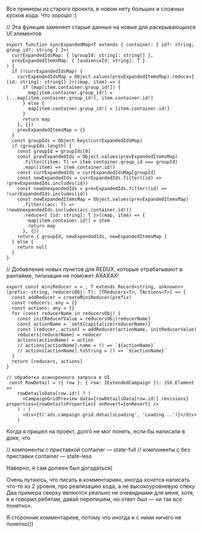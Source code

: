 Все примеры из старого проекта, в новом нету больших и сложных кусков кода. Что хорошо :)

// Эта функция заменяет старые данные на новые для раскрывающихся UI элементов

```
export function syncExpandedMap<T extends { container: { id?: string; group_id?: string } }>(
  currExpandedIdsMap: { [groupId: string]: string[] },
  prevExpandedItemsMap: { [audienceId: string]: T }
) {
  if (!currExpandedIdsMap) {
    currExpandedIdsMap = Object.values(prevExpandedItemsMap).reduce<{ [id: string]: string[] }>((map, item) => {
      if (map[item.container.group_id!]) {
        map[item.container.group_id!] = [...map[item.container.group_id!], item.container.id!]
      } else {
        map[item.container.group_id!] = [item.container.id!]
      }
      return map
    }, {})
    prevExpandedItemsMap = {}
  }
  const groupIds = Object.keys(currExpandedIdsMap)
  if (groupIds.length) {
    const groupId = groupIds[0]
    const prevExpandedIds = Object.values(prevExpandedItemsMap)
      .filter((item: T) => item.container.group_id === groupId)
      .map((item) => item.container.id!)
    const currExpandedIds = currExpandedIdsMap[groupId]
    const newExpandedIds = currExpandedIds.filter((id) => !prevExpandedIds.includes(id))
    const newUnexpandedIds = prevExpandedIds.filter((id) => !currExpandedIds.includes(id))
    const newExpandedItemsMap = Object.values(prevExpandedItemsMap)
      .filter((acc: T) => !newUnexpandedIds.includes(acc.container.id!))
      .reduce<{ [id: string]: T }>((map, item) => {
        map[item.container.id!] = item
        return map
      }, {})
    return { groupId, newExpandedIds, newExpandedItemsMap }
  } else {
    return null
  }
}
```

// Добавление новых пунктов для REDUX, которые отрабатывают в рантайме, типизация не поможет АХАХАХ!

```
export const miniReducer = <_, T extends Record<string, unknown>>(prefix: string, reducersObj: T): [TReducers<T>, TActions<T>] => {
  const addReducer = createMiniReducer(prefix)
  const reducers: any = {}
  const actions: any = {}
  for (const reducerName in reducersObj) {
    const initReducerValue = reducersObj[reducerName]
    const actionName = `set${capitalize(reducerName)}`
    const [reducer, action] = addReducer(actionName, initReducerValue)
    reducers[reducerName] = reducer
    actions[actionName] = action
    // actions[actionName].name = () => `${actionName}`
    // actions[actionName].toString = () => `${actionName}`
  }
  return [reducers, actions]
}
```

```
// обработка асинхронного запроса в UI
 const RowDetail = ({ row }: { row: IExtendedCampaign }): JSX.Element =>
    rowDetailsData[row.id!] ? (
      <CampaignGridPreview data={rowDetailsData[row.id!].revisions} properties={rowDetailsProperties} onRevert={onRevert} />
    ) : (
      <div>{t('ads.campaign.grid.detailsLoading', 'Loading...')}</div>
    )
```  

Когда я пришел на проект, долго не мог понять, если бы написали в доке, что

// компоненты с приставкой container — state-full
// компоненты с без приставки container — state-less

Наверно, я сам должен был догадаться)


Очень путаюсь, что писать в комментариях, иногда хочется написать что-то из 2 уровня, про реализацию кода, а не высокоуровневую спеку. Два примера сверху являются реально не очевидными для меня, хотя, я и говорил ребятам, давай перепишем, но ответ был — «и так все понятно».

Я сторонник комментариев, потому что иногда и с ними ничего не понятно)))